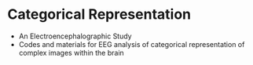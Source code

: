 # Categorical Representation
* An Electroencephalographic Study
* Codes and materials for EEG analysis of categorical representation of complex images within the brain

